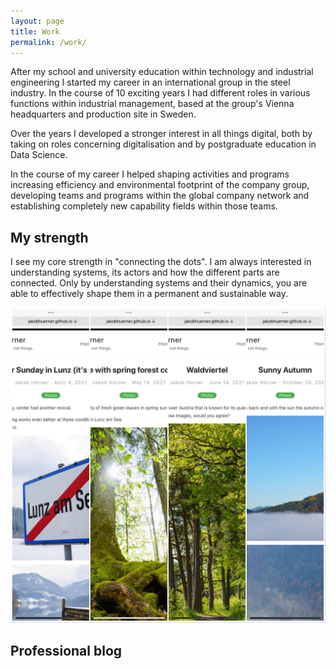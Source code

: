 ```yaml
---
layout: page
title: Work
permalink: /work/
---
```


After my school and university education within technology and industrial engineering I started my career in an international group in the steel industry. In the course of 10 exciting years I had different roles in various functions within industrial management, based at the group's Vienna headquarters and production site in Sweden.

Over the years I developed a stronger interest in all things digital, both by taking on roles concerning digitalisation and by postgraduate education in Data Science.

In the course of my career I helped shaping activities and programs increasing efficiency and environmental footprint of the company group, developing teams and programs within the global company network and establishing completely new capability fields within those teams. 

## My strength

I see my core strength in "connecting the dots". I am always interested in understanding systems, its actors and how the different parts are connected. Only by understanding systems and their dynamics, you are able to effectively shape them in a permanent and sustainable way.

[![Posts overview](../images/post_collage.jpg)](../categories/)

## Professional blog

